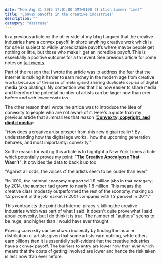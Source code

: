 ```yaml
---
date: "Mon Aug 31 2015 17:07:00 GMT+0100 (British Summer Time)"
title: "Convex payoffs in the creative industries"
description: ""
category: "abstruse"
---
```

In a previous article on the other side of my blog I argued that the creative industries have a convex payoff. In short: anything creative work which is for sale is subject to wildly unpredictable payoffs where maybe people get nothing or little, but those who make it get an incredible payoff. This is essentially a positive outcome for a tail event. See previous article for some notes on [tail events](/web/20160406003221/http://esoteriic.com/thoughts/2-abstruse/225-why-it-is-impossible-for-everyone-to-tail-hedge "Why it is impossible for everyone to tail hedge").

Part of the reason that I wrote the article was to address the fear that the Internet is making it harder to earn money in the modern age from creative works because of the ease of making and sharing duplicate copies of digital media (aka pirating). My contention was that it is now easier to share media and therefore the potential number of artists can be larger now than ever before and with lower costs too.

The other reason that I wrote the article was to introduce the idea of convexity to people who are not aware of it. Here's a quote from my previous article that summarises that reason (**[Convexity, copyright, and digital media](/web/20160406003221/http://esoteriic.com/author/convexity-copyright-and-digital-media/ "Convexity, copyright, and digital media")**):

  

"How does a creative artist prosper from this new digital reality? By understanding how the digital age works,  how the upcoming generation behaves, and most importantly: convexity."

So the reason for writing this article is to highlight a New York Times article which potentially proves my point: "**[The Creative Apocalypse That Wasn’t](/web/20160406003221/http://www.nytimes.com/2015/08/23/magazine/the-creative-apocalypse-that-wasnt.html "The Creative Apocalypse That Wasn’t")**": It provides the data to back it up too.

  

"Against all odds, the voices of the artists seem to be louder than ever."

"In 1999, the national economy supported 1.5 million jobs in that category; by 2014, the number had grown to nearly 1.8 million. This means the creative class modestly outperformed the rest of the economy, making up 1.2 percent of the job market in 2001 compared with 1.3 percent in 2014."

This contradicts the point that Internet piracy is killing the creative industries which was part of what I said. It doesn't quite prove what I said about convexity, but I do think it is true. The number of "authors" seems to be huge, and higher than I would have ever thought.

Proving convexity can be shown indirectly by finding the income distribution of artists; given that some artists earn nothing, while others earn billions then it is essentially self-evident that the creative industries have a convex payoff. The barriers to entry are lower now than ever which means that the costs of getting involved are lower and hence the risk taken is less now than ever before.